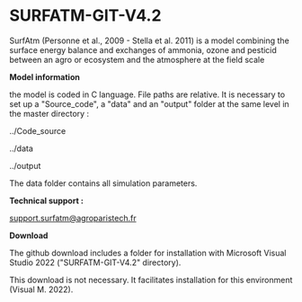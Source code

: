 # SURFATM-GIT-V4.2

SurfAtm (Personne et al., 2009 - Stella et al. 2011) is a model combining the surface energy balance and exchanges of ammonia, ozone and pesticid between an agro or ecosystem and the atmosphere at the field scale


**Model information**

the model is coded in C language.
File paths are relative. 
It is necessary to set up a "Source_code", a "data" and an "output" folder at the same level in the master directory :

../Code_source

../data

../output


The data folder contains all simulation parameters.



 **Technical support :**

support.surfatm@agroparistech.fr


**Download**


The github download includes a folder for installation with Microsoft Visual Studio 2022 ("SURFATM-GIT-V4.2" directory).

This download is not necessary. 
It facilitates installation for this environment (Visual M. 2022).

